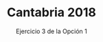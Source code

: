 ---
title: Cantabria 2018
url: "/recursos-fisica-quimica/oposiciones/fisica/cantabria-2018-o1-e3"
subtitle: Ejercicio 3 de la Opción 1
summary: "Ejercicio 3 de la Opción 1."
authors:
- rodrigo-alcaraz-de-la-osa
- jesica-sanchez-mazon
tags:
- oposiciones
- óptica
categories:
- Física

_build:
  render: never

# Optional external URL for project (replaces project detail page).
external_link: "https://rodrigoalcarazdelaosa.me/recursos-fisica-quimica/oposiciones/fisica/cantabria-2018-o1-e3/cantabria-2018-o1-e3.pdf"
---